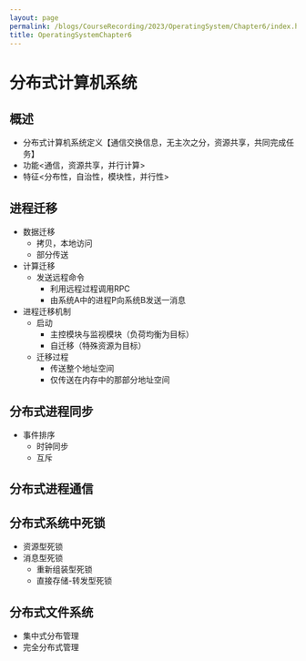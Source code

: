 ```yaml
---
layout: page
permalink: /blogs/CourseRecording/2023/OperatingSystem/Chapter6/index.html
title: OperatingSystemChapter6
---
```


# 分布式计算机系统

## 概述

- 分布式计算机系统定义【通信交换信息，无主次之分，资源共享，共同完成任务】
- 功能<通信，资源共享，并行计算>
- 特征<分布性，自治性，模块性，并行性>

## 进程迁移

- 数据迁移
    - 拷贝，本地访问
    - 部分传送
- 计算迁移
    - 发送远程命令
        - 利用远程过程调用RPC
        - 由系统A中的进程P向系统B发送一消息
- 进程迁移机制
    - 启动
        - 主控模块与监视模块（负荷均衡为目标）
        - 自迁移（特殊资源为目标）
    - 迁移过程
        - 传送整个地址空间
        - 仅传送在内存中的那部分地址空间

## 分布式进程同步

- 事件排序
    - 时钟同步
    - 互斥

## 分布式进程通信

## 分布式系统中死锁

- 资源型死锁
- 消息型死锁
    - 重新组装型死锁
    - 直接存储-转发型死锁

## 分布式文件系统

- 集中式分布管理
- 完全分布式管理